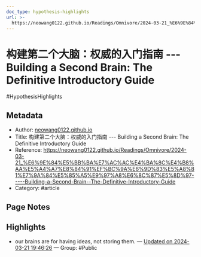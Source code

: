 ```yaml
---
doc_type: hypothesis-highlights
url: >-
  https://neowang0122.github.io/Readings/Omnivore/2024-03-21_%E6%9E%84%E5%BB%BA%E7%AC%AC%E4%BA%8C%E4%B8%AA%E5%A4%A7%E8%84%91%EF%BC%9A%E6%9D%83%E5%A8%81%E7%9A%84%E5%85%A5%E9%97%A8%E6%8C%87%E5%8D%97-----Building-a-Second-Brain--The-Definitive-Introductory-Guide
---
```


# 构建第二个大脑：权威的入门指南 --- Building a Second Brain: The Definitive Introductory Guide

#HypothesisHighlights

## Metadata
- Author: [neowang0122.github.io]()
- Title: 构建第二个大脑：权威的入门指南 --- Building a Second Brain: The Definitive Introductory Guide
- Reference: https://neowang0122.github.io/Readings/Omnivore/2024-03-21_%E6%9E%84%E5%BB%BA%E7%AC%AC%E4%BA%8C%E4%B8%AA%E5%A4%A7%E8%84%91%EF%BC%9A%E6%9D%83%E5%A8%81%E7%9A%84%E5%85%A5%E9%97%A8%E6%8C%87%E5%8D%97-----Building-a-Second-Brain--The-Definitive-Introductory-Guide
- Category: #article

## Page Notes
## Highlights
- our brains are for having ideas, not storing them. — [Updated on 2024-03-21 19:46:26](https://hyp.is/O3s3PufdEe6Zc5uu2mCoFw/neowang0122.github.io/Readings/Omnivore/2024-03-21_%E6%9E%84%E5%BB%BA%E7%AC%AC%E4%BA%8C%E4%B8%AA%E5%A4%A7%E8%84%91%EF%BC%9A%E6%9D%83%E5%A8%81%E7%9A%84%E5%85%A5%E9%97%A8%E6%8C%87%E5%8D%97-----Building-a-Second-Brain--The-Definitive-Introductory-Guide) — Group: #Public



